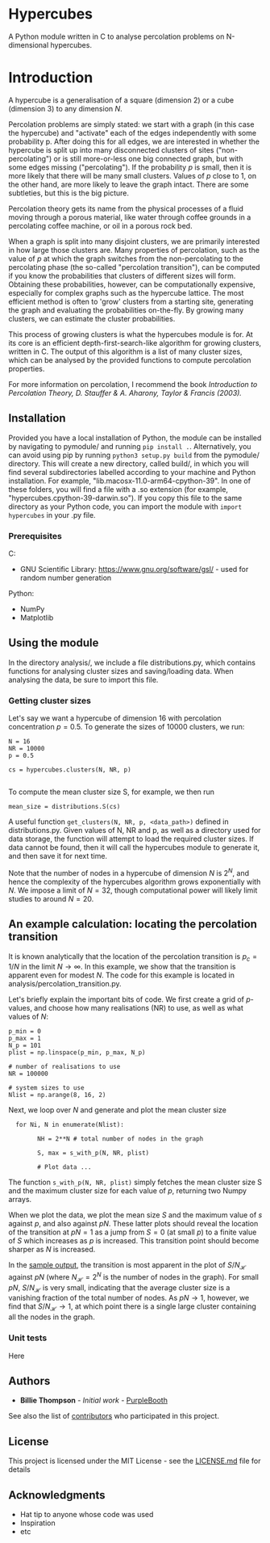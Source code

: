 # Hypercubes

A Python module written in C to analyse percolation problems on N-dimensional hypercubes. 

# Introduction

A hypercube is a generalisation of a square (dimension $2$) or a cube (dimension $3$) to any dimension $N$. 

Percolation problems are simply stated: we start with a graph (in this case the hypercube) and "activate" each of the edges independently with some probability p. After doing this for all edges, we are interested in whether the hypercube is split up into many disconnected clusters of sites ("non-percolating") or is still more-or-less one big connected graph, but with some edges missing ("percolating"). If the probability $p$ is small, then it is more likely that there will be many small clusters. Values of $p$ close to $1$, on the other hand, are more likely to leave the graph intact. There are some subtleties, but this is the big picture. 

Percolation theory gets its name from the physical processes of a fluid moving through a porous material, like water through coffee grounds in a percolating coffee machine, or oil in a porous rock bed. 

When a graph is split into many disjoint clusters, we are primarily interested in how large those clusters are. Many properties of percolation, such as the value of $p$ at which the graph switches from the non-percolating to the percolating phase (the so-called "percolation transition"), can be computed if you know the probabilities that clusters of different sizes will form. Obtaining these probabilities, however, can be computationally expensive, especially for complex graphs such as the hypercube lattice. The most efficient method is often to 'grow' clusters from a starting site, generating the graph and evaluating the probabilities on-the-fly. By growing many clusters, we can estimate the cluster probabilities. 

This process of growing clusters is what the hypercubes module is for. At its core is an efficient depth-first-search-like algorithm for growing clusters, written in C. The output of this algorithm is a list of many cluster sizes, which can be analysed by the provided functions to compute percolation properties.

For more information on percolation, I recommend the book *Introduction to Percolation Theory, D. Stauffer & A. Aharony, Taylor & Francis (2003).*

## Installation

Provided you have a local installation of Python, the module can be installed by navigating to pymodule/ and running `pip install .`. Alternatively, you can avoid using pip by running `python3 setup.py build` from the pymodule/ directory. This will create a new directory, called build/, in which you will find several subdirectories labelled according to your machine and Python installation. For example, "lib.macosx-11.0-arm64-cpython-39". In one of these folders, you will find a file with a .so extension (for example, "hypercubes.cpython-39-darwin.so"). If you copy this file to the same directory as your Python code, you can import the module with `import hypercubes` in your .py file. 


### Prerequisites

C:

* GNU Scientific Library: https://www.gnu.org/software/gsl/ - used for random number generation

Python:

* NumPy
* Matplotlib

## Using the module

In the directory analysis/, we include a file distributions.py, which contains functions for analysing cluster sizes and saving/loading data. When analysing the data, be sure to import this file.

### Getting cluster sizes

Let's say we want a hypercube of dimension 16 with percolation concentration $p = 0.5$. To generate the sizes of $10000$ clusters, we run:

```
N = 16
NR = 10000
p = 0.5

cs = hypercubes.clusters(N, NR, p)


```

To compute the mean cluster size S, for example, we then run

```
mean_size = distributions.S(cs)
```

A useful function `get_clusters(N, NR, p, <data_path>)` defined in distributions.py. Given values of N, NR and p, as well as a directory used for data storage, the function will attempt to load the required cluster sizes. If data cannot be found, then it will call the hypercubes module to generate it, and then save it for next time.

Note that the number of nodes in a hypercube of dimension $N$ is $2^N$, and hence the complexity of the hypercubes algorithm grows exponentially with $N$. We impose a limit of $N=32$, though computational power will likely limit studies to around $N=20$.

## An example calculation: locating the percolation transition

It is known analytically that the location of the percolation transition is $p_c = 1/N$ in the limit $N\to\infty$. In this example, we show that the transition is apparent even for modest $N$. The code for this example is located in analysis/percolation_transition.py.

Let's briefly explain the important bits of code. We first create a grid of $p$-values, and choose how many realisations (NR) to use, as well as what values of $N$:
```
p_min = 0
p_max = 1
N_p = 101
plist = np.linspace(p_min, p_max, N_p)

# number of realisations to use
NR = 100000

# system sizes to use
Nlist = np.arange(8, 16, 2)
```

Next, we loop over $N$ and generate and plot the mean cluster size

```
  for Ni, N in enumerate(Nlist):

        NH = 2**N # total number of nodes in the graph

        S, max = s_with_p(N, NR, plist)

        # Plot data ...
```
The function `s_with_p(N, NR, plist)` simply fetches the mean cluster size S and the maximum cluster size for each value of $p$, returning two Numpy arrays. 

When we plot the data, we plot the mean size $S$ and the maximum value of $s$ against $p$, and also against $pN$. These latter plots should reveal the location of the transition at $pN=1$ as a jump from $S=0$ (at small $p$) to a finite value of $S$ which increases as $p$ is increased. This transition point should become sharper as $N$ is increased.

In the [sample output](https://github.com/ajd213/hypercubes/blob/master/analysis/example_hypercube_percolation.pdf), the transition is most apparent in the plot of $S/N_\mathcal{H}$ against $pN$ (where $N_\mathcal{H}=2^N$ is the number of nodes in the graph). For small $pN$, $S/N_\mathcal{H}$ is very small, indicating that the average cluster size is a vanishing fraction of the total number of nodes. As $pN\to 1$, however, we find that $S/N_\mathcal{H}\to 1$, at which point there is a single large cluster containing all the nodes in the graph.

### Unit tests

Here

## Authors

* **Billie Thompson** - *Initial work* - [PurpleBooth](https://github.com/PurpleBooth)

See also the list of [contributors](https://github.com/your/project/contributors) who participated in this project.

## License

This project is licensed under the MIT License - see the [LICENSE.md](LICENSE.md) file for details

## Acknowledgments

* Hat tip to anyone whose code was used
* Inspiration
* etc

